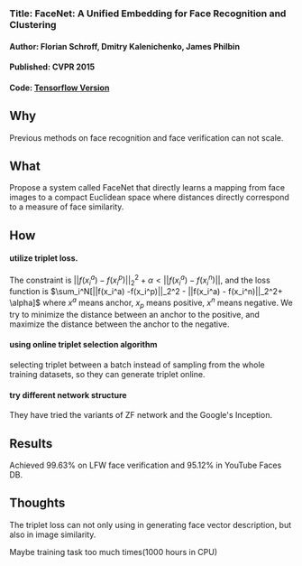 ### Title: FaceNet: A Unified Embedding for Face Recognition and Clustering

#### Author: Florian Schroff, Dmitry Kalenichenko, James Philbin

#### Published: CVPR 2015

#### Code: [Tensorflow Version](https://github.com/davidsandberg/facenet)



## Why

Previous methods on face recognition and face verification can not scale.

## What

Propose a system called FaceNet that directly learns a mapping from face images to a compact Euclidean space where distances directly correspond to a measure of face similarity.

## How

#### utilize triplet loss. 
The constraint is $|| f(x_i^a) - f(x_i^p)||_2^2 + \alpha < ||f(x_i^a) - f(x_i^n)||$, and the loss function is $\sum_i^N[||f(x_i^a) -f(x_i^p)||_2^2 - ||f(x_i^a) - f(x_i^n)||_2^2+ \alpha]$ where $x^a$ means anchor, $x_p$ means positive, $x^n$ means negative. We try to minimize the distance between an anchor to the positive, and maximize the distance between the anchor to the negative.

#### using online triplet selection algorithm

selecting triplet between a batch instead of sampling from the whole training datasets, so they can generate triplet online.

#### try different network structure

They have tried the variants of ZF network and the Google's Inception.



## Results

Achieved 99.63% on LFW face verification and 95.12% in YouTube Faces DB.

## Thoughts

The triplet loss can not only using in generating face vector description, but also in image similarity.

Maybe training task too much times(1000 hours in CPU)